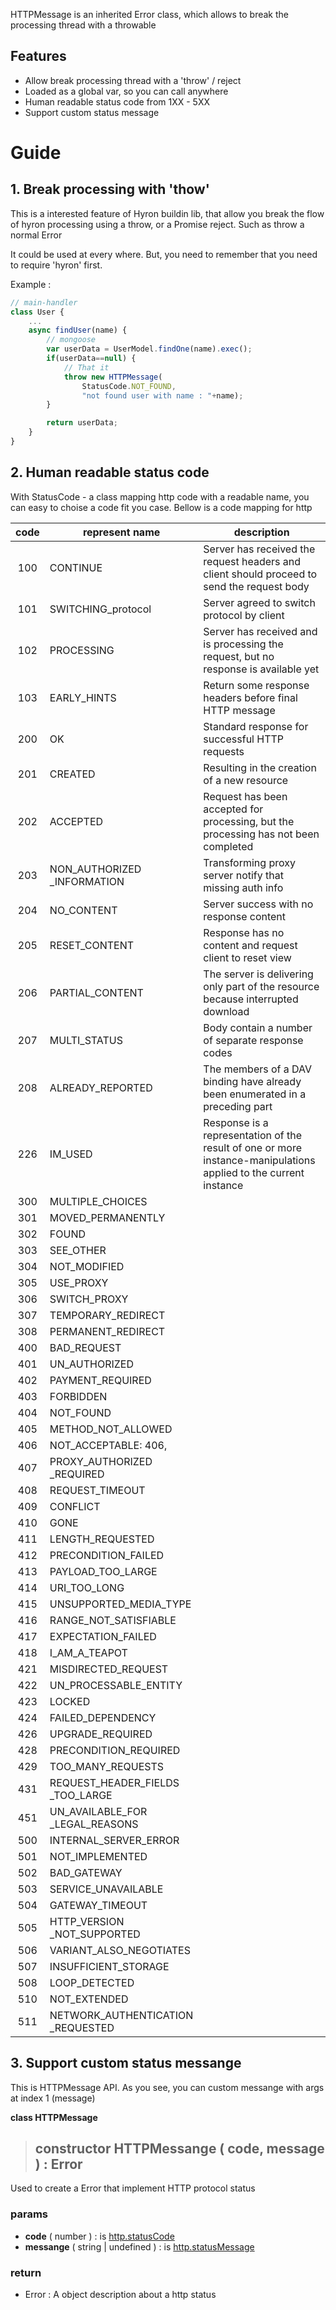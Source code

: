 HTTPMessage is an inherited Error class, which allows to break the processing thread with a throwable

## Features

-   Allow break processing thread with a 'throw' / reject
-   Loaded as a global var, so you can call anywhere
-   Human readable status code from 1XX - 5XX
-   Support custom status message

# Guide

## 1. Break processing with 'thow'

This is a interested feature of Hyron buildin lib, that allow you break the flow of hyron processing using a throw, or a Promise reject. Such as throw a normal Error

It could be used at every where. But, you need to remember that you need to require 'hyron' first.

Example :

```js
// main-handler
class User {
    ...
    async findUser(name) {
        // mongoose
        var userData = UserModel.findOne(name).exec();
        if(userData==null) {
            // That it
            throw new HTTPMessage(
                StatusCode.NOT_FOUND, 
                "not found user with name : "+name);
        }

        return userData;
    }
}
```

## 2. Human readable status code

With StatusCode - a class mapping http code with a readable name, you can easy to choise a code fit you case. Bellow is a code mapping for http

| code  | represent name                   | description                                                                                                      |
| :---: | -------------------------------- | ---------------------------------------------------------------------------------------------------------------- |
|  100  | CONTINUE                         | Server has received the request headers and client should proceed to send the request body                       |
|  101  | SWITCHING_protocol               | Server agreed to switch protocol by client                                                                       |
|  102  | PROCESSING                       | Server has received and is processing the request, but no response is available yet                              |
|  103  | EARLY_HINTS                      | Return some response headers before final HTTP message                                                           |
|  200  | OK                               | Standard response for successful HTTP requests                                                                   |
|  201  | CREATED                          | Resulting in the creation of a new resource                                                                      |
|  202  | ACCEPTED                         | Request has been accepted for processing, but the processing has not been completed                              |
|  203  | NON_AUTHORIZED<br>_INFORMATION       | Transforming proxy server notify that missing auth info                                                          |
|  204  | NO_CONTENT                       | Server success with no response content                                                                          |
|  205  | RESET_CONTENT                    | Response has no content and request client to reset view                                                         |
|  206  | PARTIAL_CONTENT                  | The server is delivering only part of the resource because interrupted download                                  |
|  207  | MULTI_STATUS                     | Body contain a number of separate response codes                                                                 |
|  208  | ALREADY_REPORTED                 | The members of a DAV binding have already been enumerated in a preceding part                                    |
|  226  | IM_USED                          | Response is a representation of the result of one or more instance-manipulations applied to the current instance |
|  300  | MULTIPLE_CHOICES                 |
|  301  | MOVED_PERMANENTLY                |
|  302  | FOUND                            |
|  303  | SEE_OTHER                        |
|  304  | NOT_MODIFIED                     |
|  305  | USE_PROXY                        |
|  306  | SWITCH_PROXY                     |
|  307  | TEMPORARY_REDIRECT               |
|  308  | PERMANENT_REDIRECT               |
|  400  | BAD_REQUEST                      |
|  401  | UN_AUTHORIZED                    |
|  402  | PAYMENT_REQUIRED                 |
|  403  | FORBIDDEN                        |
|  404  | NOT_FOUND                        |
|  405  | METHOD_NOT_ALLOWED               |
|  406  | NOT_ACCEPTABLE: 406,             |
|  407  | PROXY_AUTHORIZED<br>_REQUIRED        |
|  408  | REQUEST_TIMEOUT                  |
|  409  | CONFLICT                         |
|  410  | GONE                             |
|  411  | LENGTH_REQUESTED                 |
|  412  | PRECONDITION_FAILED              |
|  413  | PAYLOAD_TOO_LARGE                |
|  414  | URI_TOO_LONG                     |
|  415  | UNSUPPORTED_MEDIA_TYPE           |
|  416  | RANGE_NOT_SATISFIABLE            |
|  417  | EXPECTATION_FAILED               |
|  418  | I_AM_A_TEAPOT                    |
|  421  | MISDIRECTED_REQUEST              |
|  422  | UN_PROCESSABLE_ENTITY            |
|  423  | LOCKED                           |
|  424  | FAILED_DEPENDENCY                |
|  426  | UPGRADE_REQUIRED                 |
|  428  | PRECONDITION_REQUIRED            |
|  429  | TOO_MANY_REQUESTS                |
|  431  | REQUEST_HEADER_FIELDS<br>_TOO_LARGE  |
|  451  | UN_AVAILABLE_FOR<br>_LEGAL_REASONS   |
|  500  | INTERNAL_SERVER_ERROR            |
|  501  | NOT_IMPLEMENTED                  |
|  502  | BAD_GATEWAY                      |
|  503  | SERVICE_UNAVAILABLE              |
|  504  | GATEWAY_TIMEOUT                  |
|  505  | HTTP_VERSION<br>_NOT_SUPPORTED       |
|  506  | VARIANT_ALSO_NEGOTIATES          |
|  507  | INSUFFICIENT_STORAGE             |
|  508  | LOOP_DETECTED                    |
|  510  | NOT_EXTENDED                     |
|  511  | NETWORK_AUTHENTICATION<br>_REQUESTED |

## 3. Support custom status messange

This is HTTPMessage API. As you see, you can custom messange with args at index 1 (message)

**class HTTPMessage**

> ## constructor HTTPMessange ( code, message ) : Error

Used to create a Error that implement HTTP protocol status

### **params**
- **code** ( number ) : is [http.statusCode](https://nodejs.org/api/http.html#http_response_statuscode)
- **messange** ( string | undefined ) : is [http.statusMessage](https://nodejs.org/api/http.html#http_response_statusmessage)

### **return**
- Error : A object description about a http status
